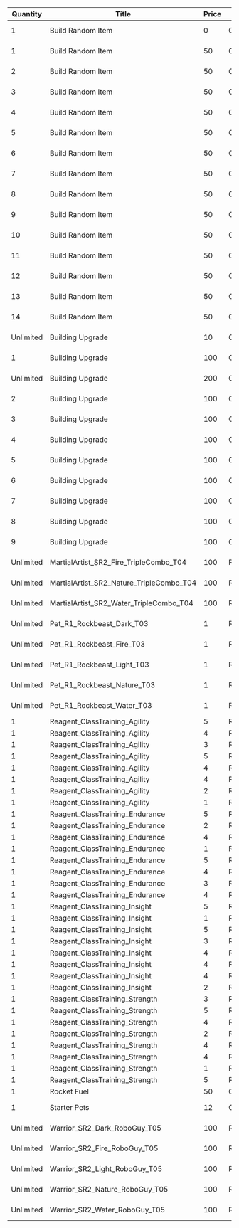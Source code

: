 | Quantity | Title | Price | Currency |  Dev Name |
| -------- | ----- | ----- | -------- |  -------- |
| 1 | Build Random Item | 0 | Other | Marketplace Level 01 |
| 1 | Build Random Item | 50 | Other | Marketplace Level 03 |
| 2 | Build Random Item | 50 | Other | Marketplace Level 05 |
| 3 | Build Random Item | 50 | Other | Marketplace Level 07 |
| 4 | Build Random Item | 50 | Other | Marketplace Level 10 |
| 5 | Build Random Item | 50 | Other | Marketplace Level 12 |
| 6 | Build Random Item | 50 | Other | Marketplace Level 14 |
| 7 | Build Random Item | 50 | Other | Marketplace Level 16 |
| 8 | Build Random Item | 50 | Other | Marketplace Level 18 |
| 9 | Build Random Item | 50 | Other | Marketplace Level 20 |
| 10 | Build Random Item | 50 | Other | Marketplace Level 22 |
| 11 | Build Random Item | 50 | Other | Marketplace Level 24 |
| 12 | Build Random Item | 50 | Other | Marketplace Level 26 |
| 13 | Build Random Item | 50 | Other | Marketplace Level 28 |
| 14 | Build Random Item | 50 | Other | Marketplace Level 30 |
| Unlimited | Building Upgrade | 10 | Ore_Magicite | Marketplace Level 07 |
| 1 | Building Upgrade | 100 | Other | Marketplace Level 07 |
| Unlimited | Building Upgrade | 200 | Other | Marketplace Level 07 |
| 2 | Building Upgrade | 100 | Other | Marketplace Level 08 |
| 3 | Building Upgrade | 100 | Other | Marketplace Level 10 |
| 4 | Building Upgrade | 100 | Other | Marketplace Level 12 |
| 5 | Building Upgrade | 100 | Other | Marketplace Level 16 |
| 6 | Building Upgrade | 100 | Other | Marketplace Level 20 |
| 7 | Building Upgrade | 100 | Other | Marketplace Level 22 |
| 8 | Building Upgrade | 100 | Other | Marketplace Level 24 |
| 9 | Building Upgrade | 100 | Other | Marketplace Level 26 |
| Unlimited | MartialArtist_SR2_Fire_TripleCombo_T04 | 100 | Reagent_WC_Hero_TripleCombo | Marketplace Level 01 |
| Unlimited | MartialArtist_SR2_Nature_TripleCombo_T04 | 100 | Reagent_WC_Hero_TripleCombo | Marketplace Level 01 |
| Unlimited | MartialArtist_SR2_Water_TripleCombo_T04 | 100 | Reagent_WC_Hero_TripleCombo | Marketplace Level 01 |
| Unlimited | Pet_R1_Rockbeast_Dark_T03 | 1 | Reagent_Pet_Rockbeast | Marketplace Level 01 |
| Unlimited | Pet_R1_Rockbeast_Fire_T03 | 1 | Reagent_Pet_Rockbeast | Marketplace Level 01 |
| Unlimited | Pet_R1_Rockbeast_Light_T03 | 1 | Reagent_Pet_Rockbeast | Marketplace Level 01 |
| Unlimited | Pet_R1_Rockbeast_Nature_T03 | 1 | Reagent_Pet_Rockbeast | Marketplace Level 01 |
| Unlimited | Pet_R1_Rockbeast_Water_T03 | 1 | Reagent_Pet_Rockbeast | Marketplace Level 01 |
| 1 | Reagent_ClassTraining_Agility | 5 | Reagent_Misc_ShadowEssence |  |
| 1 | Reagent_ClassTraining_Agility | 4 | Reagent_Misc_ShadowEssence |  |
| 1 | Reagent_ClassTraining_Agility | 3 | Reagent_Misc_ShadowEssence |  |
| 1 | Reagent_ClassTraining_Agility | 5 | Reagent_Misc_ShadowEssence |  |
| 1 | Reagent_ClassTraining_Agility | 4 | Reagent_Misc_ShadowEssence |  |
| 1 | Reagent_ClassTraining_Agility | 4 | Reagent_Misc_ShadowEssence |  |
| 1 | Reagent_ClassTraining_Agility | 2 | Reagent_Misc_ShadowEssence |  |
| 1 | Reagent_ClassTraining_Agility | 1 | Reagent_Misc_ShadowEssence |  |
| 1 | Reagent_ClassTraining_Endurance | 5 | Reagent_Misc_ShadowEssence |  |
| 1 | Reagent_ClassTraining_Endurance | 2 | Reagent_Misc_ShadowEssence |  |
| 1 | Reagent_ClassTraining_Endurance | 4 | Reagent_Misc_ShadowEssence |  |
| 1 | Reagent_ClassTraining_Endurance | 1 | Reagent_Misc_ShadowEssence |  |
| 1 | Reagent_ClassTraining_Endurance | 5 | Reagent_Misc_ShadowEssence |  |
| 1 | Reagent_ClassTraining_Endurance | 4 | Reagent_Misc_ShadowEssence |  |
| 1 | Reagent_ClassTraining_Endurance | 3 | Reagent_Misc_ShadowEssence |  |
| 1 | Reagent_ClassTraining_Endurance | 4 | Reagent_Misc_ShadowEssence |  |
| 1 | Reagent_ClassTraining_Insight | 5 | Reagent_Misc_ShadowEssence |  |
| 1 | Reagent_ClassTraining_Insight | 1 | Reagent_Misc_ShadowEssence |  |
| 1 | Reagent_ClassTraining_Insight | 5 | Reagent_Misc_ShadowEssence |  |
| 1 | Reagent_ClassTraining_Insight | 3 | Reagent_Misc_ShadowEssence |  |
| 1 | Reagent_ClassTraining_Insight | 4 | Reagent_Misc_ShadowEssence |  |
| 1 | Reagent_ClassTraining_Insight | 4 | Reagent_Misc_ShadowEssence |  |
| 1 | Reagent_ClassTraining_Insight | 4 | Reagent_Misc_ShadowEssence |  |
| 1 | Reagent_ClassTraining_Insight | 2 | Reagent_Misc_ShadowEssence |  |
| 1 | Reagent_ClassTraining_Strength | 3 | Reagent_Misc_ShadowEssence |  |
| 1 | Reagent_ClassTraining_Strength | 5 | Reagent_Misc_ShadowEssence |  |
| 1 | Reagent_ClassTraining_Strength | 4 | Reagent_Misc_ShadowEssence |  |
| 1 | Reagent_ClassTraining_Strength | 2 | Reagent_Misc_ShadowEssence |  |
| 1 | Reagent_ClassTraining_Strength | 4 | Reagent_Misc_ShadowEssence |  |
| 1 | Reagent_ClassTraining_Strength | 4 | Reagent_Misc_ShadowEssence |  |
| 1 | Reagent_ClassTraining_Strength | 1 | Reagent_Misc_ShadowEssence |  |
| 1 | Reagent_ClassTraining_Strength | 5 | Reagent_Misc_ShadowEssence |  |
| 1 | Rocket Fuel | 50 | Other |  |
| 1 | Starter Pets | 12 | Other | Marketplace Level 01 |
| Unlimited | Warrior_SR2_Dark_RoboGuy_T05 | 100 | Reagent_RXT_Parts_Small | Marketplace Level 01 |
| Unlimited | Warrior_SR2_Fire_RoboGuy_T05 | 100 | Reagent_RXT_Parts_Small | Marketplace Level 01 |
| Unlimited | Warrior_SR2_Light_RoboGuy_T05 | 100 | Reagent_RXT_Parts_Small | Marketplace Level 01 |
| Unlimited | Warrior_SR2_Nature_RoboGuy_T05 | 100 | Reagent_RXT_Parts_Small | Marketplace Level 01 |
| Unlimited | Warrior_SR2_Water_RoboGuy_T05 | 100 | Reagent_RXT_Parts_Small | Marketplace Level 01 |
